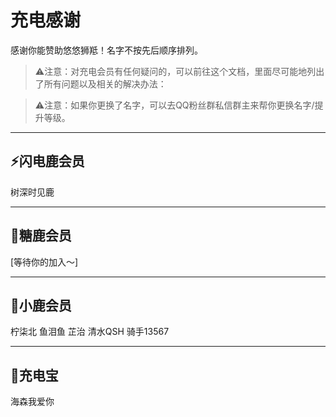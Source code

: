 # 充电感谢

感谢你能赞助悠悠狮羝！名字不按先后顺序排列。

> ⚠️注意：对充电会员有任何疑问的，可以前往这个文档，里面尽可能地列出了所有问题以及相关的解决办法：

> ⚠️注意：如果你更换了名字，可以去QQ粉丝群私信群主来帮你更换名字/提升等级。

------

## ⚡️闪电鹿会员

树深时见鹿   

------

## 🍬糖鹿会员

[等待你的加入～]

------

## 🦌小鹿会员

柠柒北   鱼泪鱼   芷治   清水QSH    骑手13567

------

## 🔋充电宝

海森我爱你   